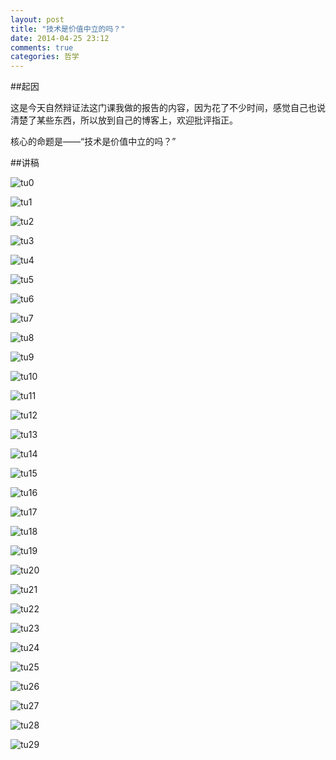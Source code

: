 ```yaml
---
layout: post
title: "技术是价值中立的吗？"
date: 2014-04-25 23:12
comments: true
categories: 哲学
---
```


##起因

这是今天自然辩证法这门课我做的报告的内容，因为花了不少时间，感觉自己也说清楚了某些东西，所以放到自己的博客上，欢迎批评指正。

核心的命题是——“技术是价值中立的吗？”

<!--more-->


##讲稿

![tu0](/images/tech/file-0.png)

![tu1](/images/tech/file-1.png)

![tu2](/images/tech/file-2.png)

![tu3](/images/tech/file-3.png)

![tu4](/images/tech/file-4.png)

![tu5](/images/tech/file-5.png)

![tu6](/images/tech/file-6.png)

![tu7](/images/tech/file-7.png)

![tu8](/images/tech/file-8.png)

![tu9](/images/tech/file-9.png)

![tu10](/images/tech/file-10.png)

![tu11](/images/tech/file-11.png)

![tu12](/images/tech/file-12.png)

![tu13](/images/tech/file-13.png)

![tu14](/images/tech/file-14.png)

![tu15](/images/tech/file-15.png)

![tu16](/images/tech/file-16.png)

![tu17](/images/tech/file-17.png)

![tu18](/images/tech/file-18.png)

![tu19](/images/tech/file-19.png)

![tu20](/images/tech/file-20.png)

![tu21](/images/tech/file-21.png)

![tu22](/images/tech/file-22.png)

![tu23](/images/tech/file-23.png)

![tu24](/images/tech/file-24.png)

![tu25](/images/tech/file-25.png)

![tu26](/images/tech/file-26.png)

![tu27](/images/tech/file-27.png)

![tu28](/images/tech/file-28.png)

![tu29](/images/tech/file-29.png)


